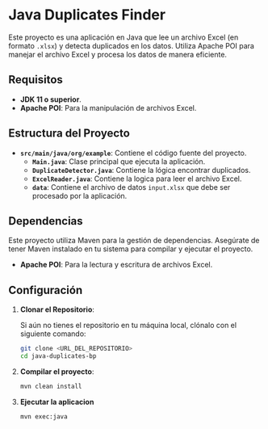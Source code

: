 # Java Duplicates Finder

Este proyecto es una aplicación en Java que lee un archivo Excel (en formato `.xlsx`) y detecta duplicados en los datos. Utiliza Apache POI para manejar el archivo Excel y procesa los datos de manera eficiente.

## Requisitos

- **JDK 11 o superior**.
- **Apache POI**: Para la manipulación de archivos Excel.

## Estructura del Proyecto

- **`src/main/java/org/example`**: Contiene el código fuente del proyecto.
    - **`Main.java`**: Clase principal que ejecuta la aplicación.
    - **`DuplicateDetector.java`**: Contiene la lógica encontrar duplicados.
    - **`ExcelReader.java`**: Contiene la logica para leer el archivo Excel.
    - **`data`**: Contiene el archivo de datos `input.xlsx` que debe ser procesado por la aplicación.

## Dependencias

Este proyecto utiliza Maven para la gestión de dependencias. Asegúrate de tener Maven instalado en tu sistema para compilar y ejecutar el proyecto.

- **Apache POI**: Para la lectura y escritura de archivos Excel.

## Configuración

1. **Clonar el Repositorio**:

   Si aún no tienes el repositorio en tu máquina local, clónalo con el siguiente comando:

   ```bash
   git clone <URL_DEL_REPOSITORIO>
   cd java-duplicates-bp

2. **Compilar el proyecto**:

    ```bash
    mvn clean install

3. **Ejecutar la aplicacion**

    ```bash
    mvn exec:java
